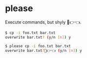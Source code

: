 # please

Execute commands, but shyly 🥺👉👈.

```sh
$ cp -i foo.txt bar.txt
overwrite bar.txt? (y/n [n]) y

$ please cp -i foo.txt bar.txt
overwrite bar.txt?🥺👉👈 (y/n [n]) y
```
